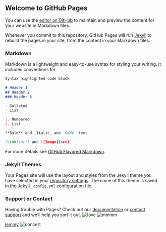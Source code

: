 ## Welcome to GitHub Pages

You can use the [editor on GitHub](https://github.com/redrabbit114/meladze_project/edit/master/README.md) to maintain and preview the content for your website in Markdown files.

Whenever you commit to this repository, GitHub Pages will run [Jekyll](https://jekyllrb.com/) to rebuild the pages in your site, from the content in your Markdown files.

### Markdown

Markdown is a lightweight and easy-to-use syntax for styling your writing. It includes conventions for

```markdown
Syntax highlighted code block

# Header 1
## Header 2
### Header 3

- Bulleted
- List

1. Numbered
2. List

**Bold** and _Italic_ and `Code` text

[Link](url) and ![Image](src)
```

For more details see [GitHub Flavored Markdown](https://guides.github.com/features/mastering-markdown/).

### Jekyll Themes

Your Pages site will use the layout and styles from the Jekyll theme you have selected in your [repository settings](https://github.com/redrabbit114/meladze_project/settings). The name of this theme is saved in the Jekyll `_config.yml` configuration file.

### Support or Contact

Having trouble with Pages? Check out our [documentation](https://help.github.com/categories/github-pages-basics/) or [contact support](https://github.com/contact) and we’ll help you sort it out.
![love](https://cdn.smehost.net/sonymusicru-ruprod/wp-content/uploads/2016/02/zayn-malik.jpg)
![mmmm](https://sun1-90.userapi.com/FB89ftXTVkk80noXuURWZfgIR6Z-RlApKoFEgw/2hqrnrYQkQ4.jpg)

[lemmy](1994-2017_lemmy.txt)
![concert](https://sun1-84.userapi.com/MacPxiIg9qmpUIGQzDuHSfCDA0UDzQhSO93yQg/Bp5WXf-OZy8.jpg)
